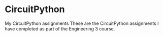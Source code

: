# CircuitPython
My CircuitPython assignments
These are the CircuitPython assignments I have completed as part of the Engineering 3 course.

